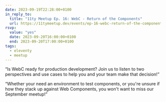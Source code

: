 ```yaml
---
date: 2023-09-19T22:28:00+0100
in_reply_to:
  title: "11ty Meetup Ep. 16: WebC - Return of the Components"
  url: https://11tymeetup.dev/events/ep-16-webc-return-of-the-components/
rsvp:
  value: "yes"
  date: 2023-09-20T16:00:00+0100
  end: 2023-09-20T17:00:00+0100
tags:
  - eleventy
  - meetup
---
```


<q>Is WebC ready for production development? Join us to listen to two perspectives and use cases to help you and your team make that decision!</q>

<q>Whether your need an environment to test components, or you're unsure if how they stack up against Web Components, you won't want to miss our September meetup!</q>
